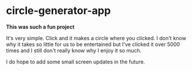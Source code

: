 # circle-generator-app
**This was such a fun project**

It's very simple. Click and it makes a circle where you clicked. I don't know why it takes so little for us to be entertained but I've clicked it over 5000 times and I still don't really know why I enjoy it so much.

I do hope to add some small screen updates in the future. 
